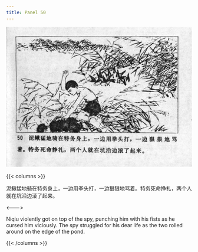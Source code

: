```yaml
---
title: Panel 50
---
```


![niqiu page](./../../../images/niqiu/seifert0397_nqkg_0054_050.jpg)

{{< columns >}}

泥鳅猛地骑在特务身上，一边用拳头打，一边狠狠地骂着。特务死命挣扎，两个人就在坑沿边滚了起来。

<--->

Niqiu violently got on top of the spy, punching him with his fists as he cursed him viciously. The spy struggled for his dear life as the two rolled around on the edge of the pond.

{{< /columns >}}